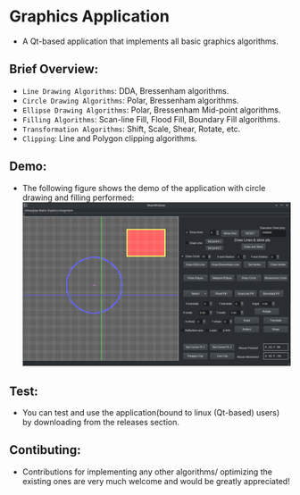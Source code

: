 # Graphics Application

- A Qt-based application that implements all basic graphics algorithms.

## Brief Overview:

- `Line Drawing Algorithms`: DDA, Bressenham algorithms.
- `Circle Drawing Algorithms`: Polar, Bressenham algorithms.
- `Ellipse Drawing Algorithms`: Polar, Bressenham Mid-point algorithms.
- `Filling Algorithms`: Scan-line Fill, Flood Fill, Boundary Fill algorithms.
- `Transformation Algorithms`: Shift, Scale, Shear, Rotate, etc.
- `Clipping`: Line and Polygon clipping algorithms.

## Demo:
- The following figure shows the demo of the application with circle drawing and filling performed:<br>
![Screenshot](./ss.png)

## Test:
- You can test and use the application(bound to linux (Qt-based) users) by downloading from the releases section.

## Contibuting:
- Contributions for implementing any other algorithms/ optimizing the existing ones are very much welcome and would be greatly appreciated!
